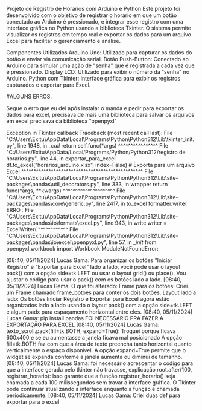 Projeto de Registro de Horários com Arduino e Python
Este projeto foi desenvolvido com o objetivo de registrar o horário em que um botão conectado ao Arduino é pressionado, e integrar esse registro com uma interface gráfica no Python usando a biblioteca Tkinter. O sistema permite visualizar os registros em tempo real e exportar os dados para um arquivo Excel para facilitar o gerenciamento e análise.

Componentes Utilizados
Arduino Uno: Utilizado para capturar os dados do botão e enviar via comunicação serial.
Botão Push-Button: Conectado ao Arduino para simular uma ação de "senha" que é registrada a cada vez que é pressionado.
Display LCD: Utilizado para exibir o número da "senha" no Arduino.
Python com Tkinter: Interface gráfica para exibir os registros capturados e exportar para Excel.

#ALGUNS ERROS.

Segue o erro que eu dei após instalar o manda e pedir para exportar os dados para excel, precisava de mais uma biblioteca para salvar os arquivos em excel precisava da biblioteca "openpyxl"

Exception in Tkinter callback 
Traceback (most recent call last):
  File "C:\Users\Exitu\AppData\Local\Programs\Python\Python312\Lib\tkinter\_init.py", line 1948, in __call_
    return self.func(*args)
           ^^^^^^^^^^^^^^^^
  File "C:/Users/Exitu/AppData/Local/Programs/Python/Python312/registro de horarios.py", line 44, in exportar_para_excel
    df.to_excel("horarios_arduino.xlsx", index=False)  # Exporta para um arquivo Excel
    ^^^^^^^^^^^^^^^^^^^^^^^^^^^^^^^^^^^^^^^^^^^^^^^^^
  File "C:\Users\Exitu\AppData\Local\Programs\Python\Python312\Lib\site-packages\pandas\util\_decorators.py", line 333, in wrapper
    return func(*args, **kwargs)
           ^^^^^^^^^^^^^^^^^^^^^
  File "C:\Users\Exitu\AppData\Local\Programs\Python\Python312\Lib\site-packages\pandas\core\generic.py", line 2417, in to_excel
    formatter.write(
  ERRO :
File "C:\Users\Exitu\AppData\Local\Programs\Python\Python312\Lib\site-packages\pandas\io\formats\excel.py", line 943, in write
    writer = ExcelWriter(
             ^^^^^^^^^^^^
  File "C:\Users\Exitu\AppData\Local\Programs\Python\Python312\Lib\site-packages\pandas\io\excel\openpyxl.py", line 57, in __init_
    from openpyxl.workbook import Workbook
ModuleNotFoundError:

[08:40, 05/11/2024] Lucas Gama: Para organizar os botões "Iniciar Registro" e "Exportar para Excel" lado a lado, você pode usar o layout pack() com a opção side=tk.LEFT ou usar o layout grid() ou place(). Vou ajustar o código para usar o pack() com os botões lado a lado.
[08:40, 05/11/2024] Lucas Gama: O que foi alterado:
Frame para os botões: Criei um Frame chamado frame_botoes para conter os dois botões.
Layout lado a lado: Os botões Iniciar Registro e Exportar para Excel agora estão organizados lado a lado usando o layout pack() com a opção side=tk.LEFT e algum padx para espaçamento horizontal entre eles.
[08:40, 05/11/2024] Lucas Gama: pip install pandas
FOI NECESSÁRIO PRA FAZER A EXPORTAÇÃO PARA EXCEL
[08:40, 05/11/2024] Lucas Gama: texto_scroll.pack(fill=tk.BOTH, expand=True): 
Troquei porque ficava 600x400 e se eu aumentasse a janela ficava mal posicionado 
A opção fill=tk.BOTH faz com que a área de texto preencha tanto horizontal quanto verticalmente o espaço disponível. A opção expand=True permite que o widget se expanda conforme a janela aumenta ou diminui de tamanho.
[08:40, 05/11/2024] Lucas Gama: foi necessário acrescentar o código para que a interface gerada pelo tkinter não travasse, explicação
root.after(100, registrar_horario): Isso garante que a função registrar_horario() seja chamada a cada 100 milissegundos sem travar a interface gráfica. O Tkinter pode continuar atualizando a interface enquanto a função é chamada periodicamente.
[08:40, 05/11/2024] Lucas Gama: Criei duas def para exportar para o excel
